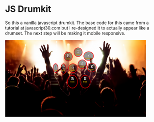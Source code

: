 # JS Drumkit

So this a vanilla javascript drumkit. The base code for this came from a tutorial at javascript30.com but I re-designed it to actually appear like a drumset. The next step will be making it mobile responsive.


<img src="https://github.com/lcdonaldson/js-drumkit/blob/master/landing.png" height="250"></img>
